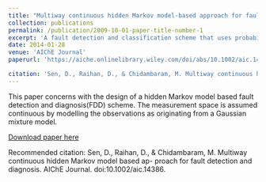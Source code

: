 ```yaml
---
title: "Multiway continuous hidden Markov model‐based approach for fault detection and diagnosis"
collection: publications
permalink: /publication/2009-10-01-paper-title-number-1
excerpt: 'A fault detection and classification scheme that uses probabilistic inference based on multiway continuous hidden Markov models (MCHMM).'
date: 2014-01-28
venue: 'AIChE Journal'
paperurl: 'https://aiche.onlinelibrary.wiley.com/doi/abs/10.1002/aic.14386'

citation: 'Sen, D., Raihan, D., & Chidambaram, M. Multiway continuous hidden Markov model based approach for fault detection and diagnosis. AIChE Journal. doi:10.1002/aic.14386.'
---
```

This paper concerns with the design of a hidden Markov model based fault detection and diagnosis(FDD) scheme. The measurement space is assumed continuous by modelling the observations as originating from a Gaussian mixture model. 

[Download paper here](http://academicpages.github.io/files/paper1.pdf)

Recommended citation: Sen, D., Raihan, D., & Chidambaram, M. Multiway continuous hidden Markov model based ap-
proach for fault detection and diagnosis. AIChE Journal. doi:10.1002/aic.14386.
